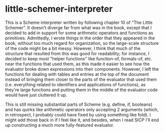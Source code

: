 # little-schemer-interpreter
This is a Scheme interpreter written by following chapter 10 of "The Little Schemer". It doesn't diverge far from what was in the book, except that I decided to add in support for some arithmetic operators and functions as primitives. Admittedly, I wrote things in the order that they appeared in the book, without too much regard for organization, so the large-scale structure of the code might be a bit messy. However, I think that much of the structure that resulted from this was good for readability; for instance, I decided to keep most "helper functions" like function-of, formals-of, etc. near the functions that used them, as this made it easier to see how the evaluator broke down expressions into their components. However, I left the functions for dealing with tables and entries at the top of the document instead of bringing them closer to the parts of the evaluator that used them (i.e. everything related to identifiers and applications of functions), as they're large functions and putting them in the middle of the evaluator code would have just cluttered it up.

This is still missing substantial parts of Scheme (e.g. define, if, booleans) and has quirks like arithmetic operators only accepting 2 arguments (which, in retrospect, I probably could have fixed by using something like fold). I might add those back in if I feel like it, and besides, when I read SICP I'll end up constructing a much more fully-featured evaluator.
